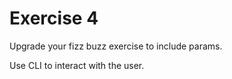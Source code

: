 # Exercise 4

Upgrade your fizz buzz exercise to include params.

Use CLI to interact with the user.
